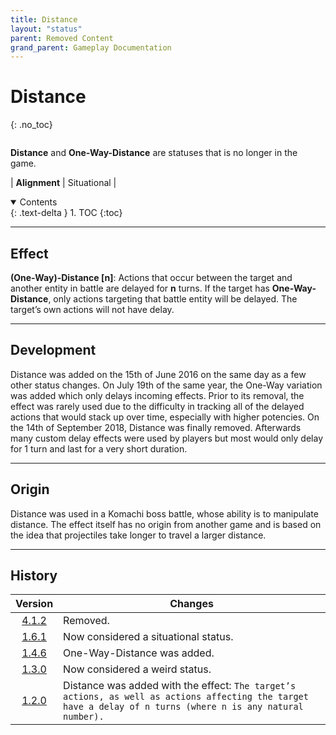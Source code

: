 ```yaml
---
title: Distance
layout: "status"
parent: Removed Content
grand_parent: Gameplay Documentation
---
```


# Distance
{: .no_toc}

<div class="row">
<div class="column content" markdown="1">

**Distance** and **One-Way-Distance** are statuses that is no longer in the game.

| **Alignment** | Situational |

</div>
<div class="column toc" markdown="1">
<details open markdown="block">
<summary>
Contents
</summary>
{: .text-delta }
1. TOC
{:toc}
</details>
</div>
</div> 

---

## Effect

**(One-Way)-Distance \[n\]**: Actions that occur between the target and another entity in battle are delayed for **n** turns. If the target has **One-Way-Distance**, only actions targeting that battle entity will be delayed. The target’s own actions will not have delay.

---

## Development

Distance was added on the 15th of June 2016 on the same day as a few other status changes. On July 19th of the same year, the One-Way variation was added which only delays incoming effects. Prior to its removal, the effect was rarely used due to the difficulty in tracking all of the delayed actions that would stack up over time, especially with higher potencies. On the 14th of September 2018, Distance was finally removed. Afterwards many custom delay effects were used by players but most would only delay for 1 turn and last for a very short duration.

---

## Origin

Distance was used in a Komachi boss battle, whose ability is to manipulate distance. The effect itself has no origin from another game and is based on the idea that projectiles take longer to travel a larger distance.

---

## History

| Version | Changes |
| :---: | --- |
| [4.1.2](v4#v4.1.2) | Removed. |
| [1.6.1](v1#v1.6.1) | Now considered a situational status. |
| [1.4.6](v1#v1.4.6) | One-Way-Distance was added. |
| [1.3.0](v1#v1.3.0) | Now considered a weird status. |
| [1.2.0](v1#v1.2.0) | Distance was added with the effect: `The target’s actions, as well as actions affecting the target have a delay of n turns (where n is any natural number).` |